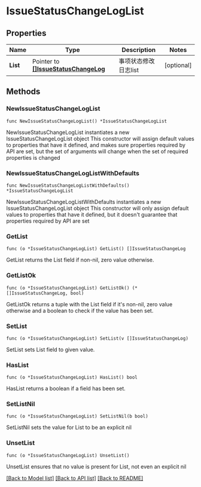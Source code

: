 # IssueStatusChangeLogList

## Properties

Name | Type | Description | Notes
------------ | ------------- | ------------- | -------------
**List** | Pointer to [**[]IssueStatusChangeLog**](IssueStatusChangeLog.md) | 事项状态修改日志list | [optional] 

## Methods

### NewIssueStatusChangeLogList

`func NewIssueStatusChangeLogList() *IssueStatusChangeLogList`

NewIssueStatusChangeLogList instantiates a new IssueStatusChangeLogList object
This constructor will assign default values to properties that have it defined,
and makes sure properties required by API are set, but the set of arguments
will change when the set of required properties is changed

### NewIssueStatusChangeLogListWithDefaults

`func NewIssueStatusChangeLogListWithDefaults() *IssueStatusChangeLogList`

NewIssueStatusChangeLogListWithDefaults instantiates a new IssueStatusChangeLogList object
This constructor will only assign default values to properties that have it defined,
but it doesn't guarantee that properties required by API are set

### GetList

`func (o *IssueStatusChangeLogList) GetList() []IssueStatusChangeLog`

GetList returns the List field if non-nil, zero value otherwise.

### GetListOk

`func (o *IssueStatusChangeLogList) GetListOk() (*[]IssueStatusChangeLog, bool)`

GetListOk returns a tuple with the List field if it's non-nil, zero value otherwise
and a boolean to check if the value has been set.

### SetList

`func (o *IssueStatusChangeLogList) SetList(v []IssueStatusChangeLog)`

SetList sets List field to given value.

### HasList

`func (o *IssueStatusChangeLogList) HasList() bool`

HasList returns a boolean if a field has been set.

### SetListNil

`func (o *IssueStatusChangeLogList) SetListNil(b bool)`

 SetListNil sets the value for List to be an explicit nil

### UnsetList
`func (o *IssueStatusChangeLogList) UnsetList()`

UnsetList ensures that no value is present for List, not even an explicit nil

[[Back to Model list]](../README.md#documentation-for-models) [[Back to API list]](../README.md#documentation-for-api-endpoints) [[Back to README]](../README.md)


